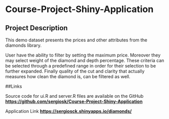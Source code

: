 # Course-Project-Shiny-Application

## Project Description 

This demo dataset presents the prices and other attributes from the diamonds library. 

User have the ability to filter by setting the maximum price. Moreover they may select weight of the diamond and depth percentage. These criteria can be selected through a predefined range in order for their selection to be further expanded.  Finally quality of the cut and clarity that actually measures how clean the diamond is, can be filtered as well. 


##Links

Source code for ui.R and server.R files are available on the GitHub **https://github.com/sergiosk/Course-Project-Shiny-Application**

Application Link **https://sergiosck.shinyapps.io/diamonds/**



